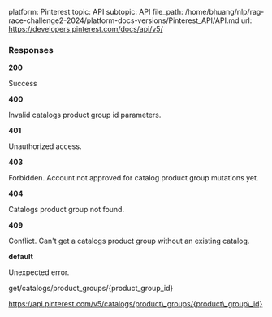 platform: Pinterest
topic: API
subtopic: API
file_path: /home/bhuang/nlp/rag-race-challenge2-2024/platform-docs-versions/Pinterest_API/API.md
url: https://developers.pinterest.com/docs/api/v5/

### Responses

**200**

Success

**400**

Invalid catalogs product group id parameters.

**401**

Unauthorized access.

**403**

Forbidden. Account not approved for catalog product group mutations yet.

**404**

Catalogs product group not found.

**409**

Conflict. Can't get a catalogs product group without an existing catalog.

**default**

Unexpected error.

get/catalogs/product\_groups/{product\_group\_id}

https://api.pinterest.com/v5/catalogs/product\_groups/{product\_group\_id}